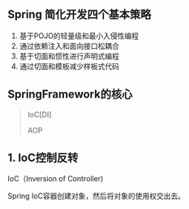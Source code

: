 ## Spring 简化开发四个基本策略

1. 基于POJO的轻量级和最小入侵性编程
2. 通过依赖注入和面向接口松耦合
3. 基于切面和惯性进行声明式编程
4. 通过切面和模板减少样板式代码

## SpringFramework的核心

> IoC[DI]
>
> AOP

## 1. IoC控制反转

IoC（Inversion of Controller)

Spring IoC容器创建对象，然后将对象的使用权交出去。



